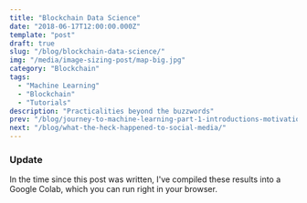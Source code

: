 ```yaml
---
title: "Blockchain Data Science"
date: "2018-06-17T12:00:00.000Z"
template: "post"
draft: true
slug: "/blog/blockchain-data-science/"
img: "/media/image-sizing-post/map-big.jpg"
category: "Blockchain"
tags:
  - "Machine Learning"
  - "Blockchain"
  - "Tutorials"
description: "Practicalities beyond the buzzwords"
prev: "/blog/journey-to-machine-learning-part-1-introductions-motivations-and-roadmap/"
next: "/blog/what-the-heck-happened-to-social-media/"
---
```



### Update
In the time since this post was written, I've compiled these results into a Google Colab, which you can run right in your browser.
